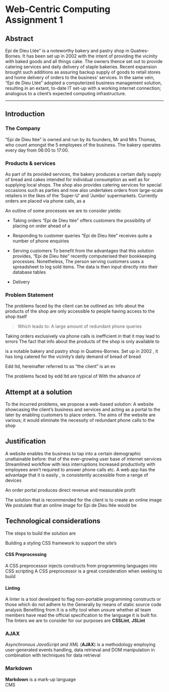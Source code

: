 # Web-Centric Computing Assignment 1 #
## Abstract ##

Epi de Dieu Ltée” is a noteworthy bakery and pastry shop in Quatres-Bornes. It has been set up in 2002 with the intent of providing the vicinity with baked goods and all things cake.
The owners thence set out to provide catering services and daily delivery of staple bakeries. Recent expansion brought such additions as assuring backup supply of goods to retail stores and home delivery of orders to the business’ services.
In the same vein, “Epi de Dieu Ltée” adopted a computerized business management solution, resulting in an extant, to-date IT set-up with a working internet connection; analogous to a client’s expected computing infrastructure.

---

## Introduction ##
### The Company ###

“Epi de Dieu ltée” is owned and run by its founders, Mr and Mrs Thomas,
who count amongst the 5 employees of the business.
The bakery operates every day from 06:00 to 17:00.


### Products & services ###

As part of its provided services, the bakery produces a certain daily supply of bread and cakes intended for individual consumption as well as for supplying local shops.
The shop also provides catering services for special occasions such as parties and now also undertakes orders from large-scale retailers in the likes of the ‘Super-U’ and ‘Jumbo’ supermarkets.
Currently orders are placed via phone calls, as a


An outline of some processes we are to consider yields:

- Taking orders
“Epi de Dieu ltée” offers customers the possibility of placing on order ahead of a 

- Responding to customer queries
“Epi de Dieu ltée” receives quite a number of phone enquiries 

+ Serving customers
To benefit from the advantages that this solution provides, “Epi de Dieu ltée” recently computerised their bookkeeping processes. Nonetheless, 
The person serving customers uses a spreadsheet to log sold items. The data is then input directly into their database tables

+ Delivery


### Problem Statement ###


The problems faced by the client can be outlined as:
Info about the products of the shop are only accessible to people having access to the shop itself
> Which leads to:
A large amount of redundant phone queries
	
Taking orders exclusively via phone calls is inefficient in that it may lead to errors 
The fact that info about the products of the shop is only available to 
 

is a notable bakery and pastry shop in Quatres-Bornes. Set up in 2002  , it has long catered for the vicinity’s daily demand of bread of bread



Edd ltd, hereinafter referred to as “the client”  is an ex

The problems faced by edd ltd are typical of 
With the advance of



## Attempt at a solution ##

To the incurred problems, we propose a web-based solution: A website showcasing the client’s business
and services and acting as a portal to the later by enabling customers to place orders.
The aims of the website are various; it would eliminate the necessity of redundant phone calls to the shop

## Justification ##
A website enables the business to tap into a certain demographic unattainable before: that of the ever-growing user base of internet services
Streamlined workflow with less interruptions
Increased productivity with employees aren’t required to answer phone calls etc.
A web app has the advantage that it is easily , is consistently accessible from a range of devices 

An order portal produces direct revenue and measurable profit

The solution that is recommended for the client is to create an online image 
We postulate that an online image for Epi de Dieu ltée would be 









## Technological considerations ##
The steps to build the solution are

Building a styling CSS framework to support the site’s 

#### CSS Preprocessing ####

A CSS preprocessor injects constructs from programming languages into CSS scripting
A CSS preprocessor is a great consideration when seeking to build 

#### Linting ####

A linter is a tool developed to flag non-portable programming constructs or those which do not adhere to the 
Generally by means of static source code analysis
Benefiting from 
It is a nifty tool when unsure whether all team members have read the official specification to the language it is built for.
The linters we are to consider for our purposes are **CSSLint**, **JSLint** 

### AJAX ###

*Asynchronous JavaScript and XML* (**AJAX**) is a methodology employing user-generated events handling, data retrieval
and DOM manipulation
in combination with techniques for data retrieval

### Markdown ###

**Markdown** is a mark-up language  
CMS

